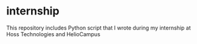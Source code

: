 # internship
This repository includes Python script that I wrote during my internship at Hoss Technologies and HelioCampus
